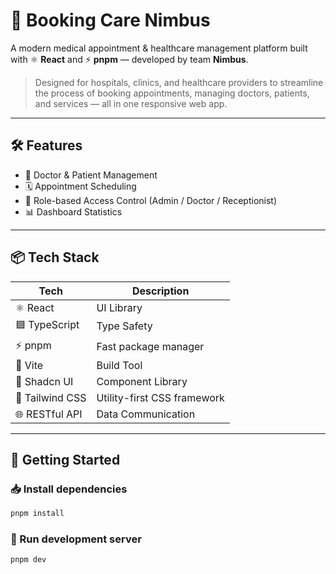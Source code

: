 # 🌟 Booking Care Nimbus

A modern medical appointment & healthcare management platform built with ⚛️ **React** and ⚡️ **pnpm** — developed by team **Nimbus**.

> Designed for hospitals, clinics, and healthcare providers to streamline the process of booking appointments, managing doctors, patients, and services — all in one responsive web app.
---
## 🛠️ Features

- 🏥 Doctor & Patient Management  
- 🗓️ Appointment Scheduling  
- 🔐 Role-based Access Control (Admin / Doctor / Receptionist)   
- 📊 Dashboard Statistics  
---
## 📦 Tech Stack

| Tech             | Description                   |
|------------------|-------------------------------|
| ⚛️ React         | UI Library                    |
| 🟦 TypeScript     | Type Safety                   |
| ⚡ pnpm           | Fast package manager          |
| 🚀 Vite           | Build Tool                    |
| 🧩 Shadcn UI      | Component Library             |
| 🎨 Tailwind CSS   | Utility-first CSS framework   |
| 🌐 RESTful API    | Data Communication            |
---
## 🚀 Getting Started
### 📥 Install dependencies
```bash
pnpm install
```
### 🧪 Run development server
```bash
pnpm dev
